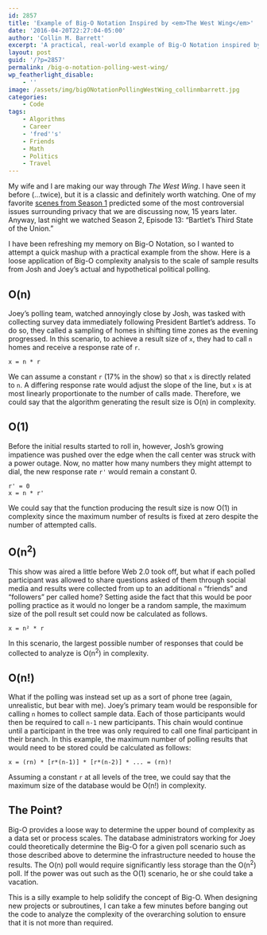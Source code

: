 ```yaml
---
id: 2857
title: 'Example of Big-O Notation Inspired by <em>The West Wing</em>'
date: '2016-04-20T22:27:04-05:00'
author: 'Collin M. Barrett'
excerpt: 'A practical, real-world example of Big-O Notation inspired by Joey Lucas and Josh Lyman''s polling in The West Wing.'
layout: post
guid: '/?p=2857'
permalink: /big-o-notation-polling-west-wing/
wp_featherlight_disable:
    - ''
image: /assets/img/bigONotationPollingWestWing_collinmbarrett.jpg
categories:
    - Code
tags:
    - Algorithms
    - Career
    - 'fred''s'
    - Friends
    - Math
    - Politics
    - Travel
---
```


My wife and I are making our way through *The West Wing*. I have seen it before (…twice), but it is a classic and definitely worth watching. One of my favorite [scenes from Season 1](https://youtu.be/pj4PwyfDNuI) predicted some of the most controversial issues surrounding privacy that we are discussing now, 15 years later. Anyway, last night we watched Season 2, Episode 13: “Bartlet’s Third State of the Union.”

I have been refreshing my memory on Big-O Notation, so I wanted to attempt a quick mashup with a practical example from the show. Here is a loose application of Big-O complexity analysis to the scale of sample results from Josh and Joey’s actual and hypothetical political polling.

## O(n)

Joey’s polling team, watched annoyingly close by Josh, was tasked with collecting survey data immediately following President Bartlet’s address. To do so, they called a sampling of homes in shifting time zones as the evening progressed. In this scenario, to achieve a result size of `x`, they had to call `n` homes and receive a response rate of `r`.

```
x = n * r

```

We can assume a constant `r` (17% in the show) so that `x` is directly related to `n`. A differing response rate would adjust the slope of the line, but `x` is at most linearly proportionate to the number of calls made. Therefore, we could say that the algorithm generating the result size is O(n) in complexity.

## O(1)

Before the initial results started to roll in, however, Josh’s growing impatience was pushed over the edge when the call center was struck with a power outage. Now, no matter how many numbers they might attempt to dial, the new response rate `r'` would remain a constant 0.

```
r' = 0
x = n * r'

```

We could say that the function producing the result size is now O(1) in complexity since the maximum number of results is fixed at zero despite the number of attempted calls.

## O(n<sup>2</sup>)

This show was aired a little before Web 2.0 took off, but what if each polled participant was allowed to share questions asked of them through social media and results were collected from up to an additional `n` “friends” and “followers” per called home? Setting aside the fact that this would be poor polling practice as it would no longer be a random sample, the maximum size of the poll result set could now be calculated as follows.

```
x = n² * r

```

In this scenario, the largest possible number of responses that could be collected to analyze is O(n<sup>2</sup>) in complexity.

## O(n!)

What if the polling was instead set up as a sort of phone tree (again, unrealistic, but bear with me). Joey’s primary team would be responsible for calling `n` homes to collect sample data. Each of those participants would then be required to call `n-1` new participants. This chain would continue until a participant in the tree was only required to call one final participant in their branch. In this example, the maximum number of polling results that would need to be stored could be calculated as follows:

```
x = (rn) * [r*(n-1)] * [r*(n-2)] * ... = (rn)!

```

Assuming a constant `r` at all levels of the tree, we could say that the maximum size of the database would be O(n!) in complexity.

## The Point?

Big-O provides a loose way to determine the upper bound of complexity as a data set or process scales. The database administrators working for Joey could theoretically determine the Big-O for a given poll scenario such as those described above to determine the infrastructure needed to house the results. The O(n) poll would require significantly less storage than the O(n<sup>2</sup>) poll. If the power was out such as the O(1) scenario, he or she could take a vacation.

This is a silly example to help solidify the concept of Big-O. When designing new projects or subroutines, I can take a few minutes before banging out the code to analyze the complexity of the overarching solution to ensure that it is not more than required.